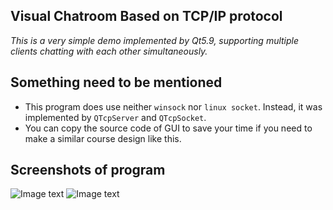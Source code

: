 ## Visual Chatroom Based on TCP/IP protocol 
 _This is a very simple demo implemented by Qt5.9, supporting multiple clients chatting with each other simultaneously._

## Something need to be mentioned 
 - This program does use neither `winsock` nor `linux socket`. Instead, it was implemented by `QTcpServer` and `QTcpSocket`.
 - You can copy the source code of GUI to save your time if you need to make a similar course design like this.

## Screenshots of program
![Image text]()
![Image text]()

